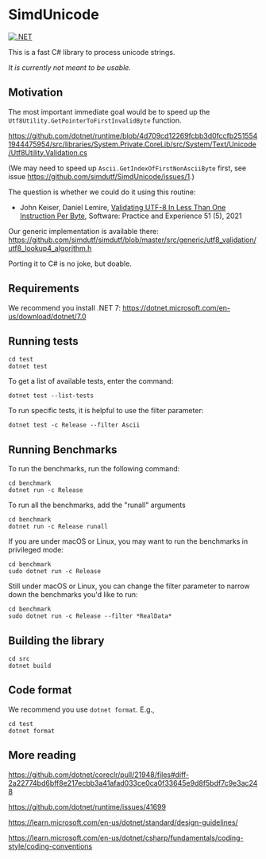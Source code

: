 # SimdUnicode
[![.NET](https://github.com/simdutf/SimdUnicode/actions/workflows/dotnet.yml/badge.svg)](https://github.com/simdutf/SimdUnicode/actions/workflows/dotnet.yml)

This is a fast C# library to process unicode strings.

*It is currently not meant to be usable.*

## Motivation

The most important immediate goal would be to speed up the 
`Utf8Utility.GetPointerToFirstInvalidByte` function.

https://github.com/dotnet/runtime/blob/4d709cd12269fcbb3d0fccfb2515541944475954/src/libraries/System.Private.CoreLib/src/System/Text/Unicode/Utf8Utility.Validation.cs


(We may need to speed up `Ascii.GetIndexOfFirstNonAsciiByte` first, see issue https://github.com/simdutf/SimdUnicode/issues/1.)

The question is whether we could do it using this routine:

* John Keiser, Daniel Lemire, [Validating UTF-8 In Less Than One Instruction Per Byte](https://arxiv.org/abs/2010.03090), Software: Practice and Experience 51 (5), 2021

Our generic implementation is available there: https://github.com/simdutf/simdutf/blob/master/src/generic/utf8_validation/utf8_lookup4_algorithm.h

Porting it to C# is no joke, but doable.

## Requirements

We recommend you install .NET 7: https://dotnet.microsoft.com/en-us/download/dotnet/7.0


## Running tests

```
cd test
dotnet test
```

To get a list of available tests, enter the command:

```
dotnet test --list-tests
```

To run specific tests, it is helpful to use the filter parameter:

```
dotnet test -c Release --filter Ascii
```

## Running Benchmarks

To run the benchmarks, run the following command:
```
cd benchmark
dotnet run -c Release
```

To run all the benchmarks, add the "runall" arguments
```
cd benchmark
dotnet run -c Release runall
```

If you are under macOS or Linux, you may want to run the benchmarks in privileged mode:

```
cd benchmark
sudo dotnet run -c Release
```

Still under macOS or Linux, you can change the filter parameter to narrow down the benchmarks you'd like to run:

```
cd benchmark
sudo dotnet run -c Release --filter *RealData*
```

## Building the library

```
cd src
dotnet build
```

## Code format

We recommend you use `dotnet format`. E.g.,

```
cd test
dotnet format
```


## More reading 


https://github.com/dotnet/coreclr/pull/21948/files#diff-2a22774bd6bff8e217ecbb3a41afad033ce0ca0f33645e9d8f5bdf7c9e3ac248

https://github.com/dotnet/runtime/issues/41699

https://learn.microsoft.com/en-us/dotnet/standard/design-guidelines/

https://learn.microsoft.com/en-us/dotnet/csharp/fundamentals/coding-style/coding-conventions